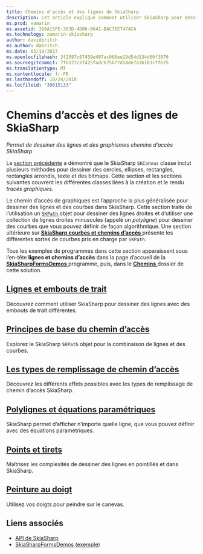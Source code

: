 ```yaml
---
title: Chemins d’accès et des lignes de SkiaSharp
description: Cet article explique comment utiliser SkiaSharp pour dessiner des lignes et des tracés graphiques dans les applications Xamarin.Forms et illustre ceci avec l’exemple de code.
ms.prod: xamarin
ms.assetid: 316A15FE-383D-4D06-8641-BAC7EE7474CA
ms.technology: xamarin-skiasharp
author: davidbritch
ms.author: dabritch
ms.date: 03/10/2017
ms.openlocfilehash: 3f2597c67459e407ac066ee19d54d134d60f3076
ms.sourcegitcommit: 7f6127c2f425fadc675b77d14de7a36103cff675
ms.translationtype: MT
ms.contentlocale: fr-FR
ms.lasthandoff: 10/24/2018
ms.locfileid: "39615133"
---
```

# <a name="skiasharp-lines-and-paths"></a>Chemins d’accès et des lignes de SkiaSharp

_Permet de dessiner des lignes et des graphismes chemins d’accès SkiaSharp_

Le [section précédente](~/xamarin-forms/user-interface/graphics/skiasharp/basics/index.md) a démontré que le SkiaSharp `SKCanvas` classe inclut plusieurs méthodes pour dessiner des cercles, ellipses, rectangles, rectangles arrondis, texte et des bitmaps. Cette section et les sections suivantes couvrent les différentes classes liées à la création et le rendu *tracés graphiques*.

Le chemin d’accès de graphiques est l’approche la plus généralisée pour dessiner des lignes et des courbes dans SkiaSharp. Cette section traite de l’utilisation un [ `SKPath` ](xref:SkiaSharp.SKPath) objet pour dessiner des lignes droites et d’utiliser une collection de lignes droites minuscules (appelé un *polyligne*) pour dessiner des courbes que vous pouvez définir de façon algorithmique. Une section ultérieure sur [ **SkiaSharp courbes et chemins d’accès** ](../curves/index.md) présente les différentes sortes de courbes pris en charge par `SKPath`.

Tous les exemples de programmes dans cette section apparaissent sous l’en-tête **lignes et chemins d’accès** dans la page d’accueil de la [ **SkiaSharpFormsDemos** ](https://developer.xamarin.com/samples/xamarin-forms/SkiaSharpForms/Demos/) programme, puis, dans le [ **Chemins** ](https://github.com/xamarin/xamarin-forms-samples/tree/master/SkiaSharpForms/Demos/Demos/SkiaSharpFormsDemos/Paths) dossier de cette solution.

## <a name="lines-and-stroke-capslinesmd"></a>[Lignes et embouts de trait](lines.md)

Découvrez comment utiliser SkiaSharp pour dessiner des lignes avec des embouts de trait différentes.

## <a name="path-basicspathsmd"></a>[Principes de base du chemin d’accès](paths.md)

Explorez le SkiaSharp `SKPath` objet pour la combinaison de lignes et des courbes.

## <a name="the-path-fill-typesfill-typesmd"></a>[Les types de remplissage de chemin d’accès](fill-types.md)

Découvrez les différents effets possibles avec les types de remplissage de chemin d’accès SkiaSharp.

## <a name="polylines-and-parametric-equationspolylinesmd"></a>[Polylignes et équations paramétriques](polylines.md)

SkiaSharp permet d’afficher n’importe quelle ligne, que vous pouvez définir avec des équations paramétriques.

## <a name="dots-and-dashesdotsmd"></a>[Points et tirets](dots.md)

Maîtrisez les complexités de dessiner des lignes en pointillés et dans SkiaSharp.

## <a name="finger-paintingfinger-paintmd"></a>[Peinture au doigt](finger-paint.md)

Utilisez vos doigts pour peindre sur le canevas.


## <a name="related-links"></a>Liens associés

- [API de SkiaSharp](https://docs.microsoft.com/dotnet/api/skiasharp)
- [SkiaSharpFormsDemos (exemple)](https://developer.xamarin.com/samples/xamarin-forms/SkiaSharpForms/Demos/)
